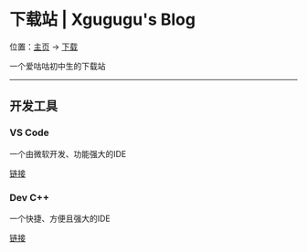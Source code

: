 # 下载站 | Xgugugu's Blog

位置：[主页](https://xgugugu.github.io/blog/) -> [下载](https://github.com/xgugugu/download)

一个爱咕咕初中生的下载站

---

## 开发工具

### VS Code

一个由微软开发、功能强大的IDE

[链接](https://github.com/microsoft/vscode/releases)

### Dev C++

一个快捷、方便且强大的IDE

[链接](https://github.com/royqh1979/Dev-CPP/releases)
